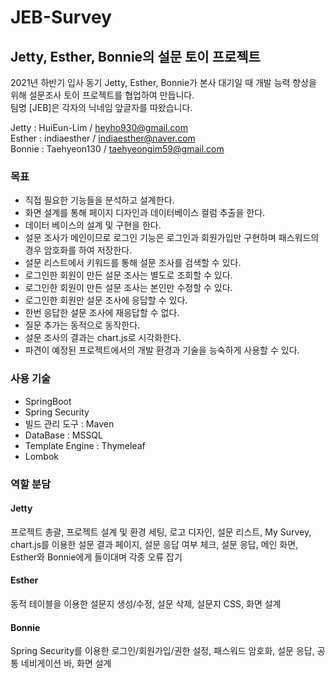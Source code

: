 # JEB-Survey
## Jetty, Esther, Bonnie의 설문 토이 프로젝트

2021년 하반기 입사 동기 Jetty, Esther, Bonnie가 본사 대기일 때 개발 능력 향상을 위해 설문조사 토이 프로젝트를 협업하여 만듭니다.<br>
팀명 [JEB]은 각자의 닉네임 앞글자를 따왔습니다.

Jetty : HuiEun-Lim / heyho930@gmail.com <br>
Esther : indiaesther / indiaesther@naver.com <br>
Bonnie : Taehyeon130 / taehyeongim59@gmail.com

### 목표
* 직접 필요한 기능들을 분석하고 설계한다.
* 화면 설계를 통해 페이지 디자인과 데이터베이스 컬럼 추출을 한다.
* 데이터 베이스의 설계 및 구현을 한다.
* 설문 조사가 메인이므로 로그인 기능은 로그인과 회원가입만 구현하며 패스워드의 경우 암호화를 하여 저장한다.
* 설문 리스트에서 키워드를 통해 설문 조사를 검색할 수 있다.
* 로그인한 회원이 만든 설문 조사는 별도로 조회할 수 있다.
* 로그인한 회원이 만든 설문 조사는 본인만 수정할 수 있다.
* 로그인한 회원만 설문 조사에 응답할 수 있다.
* 한번 응답한 설문 조사에 재응답할 수 없다.
* 질문 추가는 동적으로 동작한다.
* 설문 조사의 결과는 chart.js로 시각화한다.
* 파견이 예정된 프로젝트에서의 개발 환경과 기술을 능숙하게 사용할 수 있다.

### 사용 기술
* SpringBoot
* Spring Security
* 빌드 관리 도구 : Maven
* DataBase : MSSQL
* Template Engine : Thymeleaf
* Lombok

### 역할 분담
#### Jetty
프로젝트 총괄, 프로젝트 설계 및 환경 세팅, 로고 디자인, 설문 리스트, My Survey, chart.js를 이용한 설문 결과 페이지, 설문 응답 여부 체크, 설문 응답, 메인 화면, Esther와 Bonnie에게 들이대며 각종 오류 잡기

#### Esther
동적 테이블을 이용한 설문지 생성/수정, 설문 삭제, 설문지 CSS, 화면 설계

#### Bonnie
Spring Security를 이용한 로그인/회원가입/권한 설정, 패스워드 암호화, 설문 응답, 공통 네비게이션 바, 화면 설계
